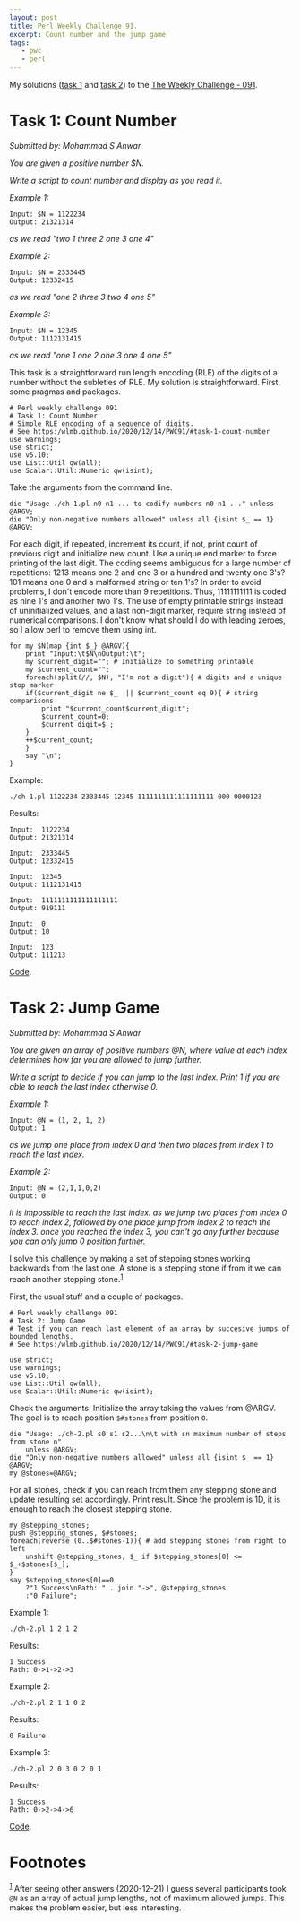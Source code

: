 ```yaml
---
layout: post
title: Perl Weekly Challenge 91.
excerpt: Count number and the jump game
tags:
   - pwc
   - perl
---
```


My solutions ([task 1](https://github.com/wlmb/perlweeklychallenge-club/blob/master/challenge-091/wlmb/perl/ch-1.pl) and [task 2](https://github.com/wlmb/perlweeklychallenge-club/blob/master/challenge-091/wlmb/perl/ch-2.pl)) to the [The Weekly Challenge - 091](https://perlweeklychallenge.org/blog/perl-weekly-challenge-091).


# Task 1: Count Number

*Submitted by: Mohammad S Anwar*

*You are given a positive number $N.*

*Write a script to count number and display as you read it.*

*Example 1:*

    Input: $N = 1122234
    Output: 21321314

*as we read "two 1 three 2 one 3 one 4"*

*Example 2:*

    Input: $N = 2333445
    Output: 12332415

*as we read "one 2 three 3 two 4 one 5"*

*Example 3:*

    Input: $N = 12345
    Output: 1112131415

*as we read "one 1 one 2 one 3 one 4 one 5"*

This task is a straightforward run length encoding (RLE) of the digits
of a number without the subleties of RLE. My solution is
straightforward. First, some pragmas and packages.

    # Perl weekly challenge 091
    # Task 1: Count Number
    # Simple RLE encoding of a sequence of digits.
    # See https:/wlmb.github.io/2020/12/14/PWC91/#task-1-count-number
    use warnings;
    use strict;
    use v5.10;
    use List::Util qw(all);
    use Scalar::Util::Numeric qw(isint);

Take the arguments from the command line.

    die "Usage ./ch-1.pl n0 n1 ... to codify numbers n0 n1 ..." unless @ARGV;
    die "Only non-negative numbers allowed" unless all {isint $_ == 1} @ARGV;

For each digit, if repeated, increment its count, if not, print count
of previous digit and initialize new count. Use a unique end marker to
force printing of the last digit. The coding seems
ambiguous for a large number of repetitions: 1213 means one 2 and one 3
or a hundred and twenty one 3's? 101 means one 0 and a malformed string or ten 1's?
In order to avoid problems, I don't encode more than 9 repetitions. Thus,
11111111111 is coded as nine 1's and another two 1's. The use of
empty printable strings instead of uninitialized values, and a last non-digit
marker, require string instead of numerical
comparisons. I don't know what should I do with leading zeroes, so I
allow perl to remove them using int.

    for my $N(map {int $_} @ARGV){
        print "Input:\t$N\nOutput:\t";
        my $current_digit=""; # Initialize to something printable
        my $current_count="";
        foreach(split(//, $N), "I'm not a digit"){ # digits and a unique stop marker
    	if($current_digit ne $_  || $current_count eq 9){ # string comparisons
    	    print "$current_count$current_digit";
    	    $current_count=0;
    	    $current_digit=$_;
    	}
    	++$current_count;
        }
        say "\n";
    }

Example:

    ./ch-1.pl 1122234 2333445 12345 1111111111111111111 000 0000123

Results:

    Input:	1122234
    Output:	21321314

    Input:	2333445
    Output:	12332415

    Input:	12345
    Output:	1112131415

    Input:	1111111111111111111
    Output:	919111

    Input:	0
    Output:	10

    Input:	123
    Output:	111213

[Code](https://github.com/wlmb/perlweeklychallenge-club/blob/master/challenge-091/wlmb/perl/ch-1.pl).


# Task 2: Jump Game

*Submitted by: Mohammad S Anwar*

*You are given an array of positive numbers @N, where value at each*
*index determines how far you are allowed to jump further.*

*Write a script to decide if you can jump to the last index. Print 1*
*if you are able to reach the last index otherwise 0.*

*Example 1:*

    Input: @N = (1, 2, 1, 2)
    Output: 1

*as we jump one place from index 0 and then two places from index 1 to reach the last index.*

*Example 2:*

    Input: @N = (2,1,1,0,2)
    Output: 0

*it is impossible to reach the last index. as we jump two places from*
*index 0 to reach index 2, followed by one place jump from index 2 to*
*reach the index 3. once you reached the index 3, you can't go any*
*further because you can only jump 0 position further.*

I solve this challenge by making a set of stepping stones working
backwards from the last one. A stone is a stepping stone if from it we
can reach another stepping stone.<sup><a id="fnr.1" class="footref" href="#fn.1">1</a></sup>

First, the usual stuff and a couple of packages.

    # Perl weekly challenge 091
    # Task 2: Jump Game
    # Test if you can reach last element of an array by succesive jumps of bounded lengths.
    # See https:/wlmb.github.io/2020/12/14/PWC91/#task-2-jump-game

    use strict;
    use warnings;
    use v5.10;
    use List::Util qw(all);
    use Scalar::Util::Numeric qw(isint);

Check the arguments. Initialize the array taking the values from @ARGV.
The goal is to reach position `$#stones` from position `0`.

    die "Usage: ./ch-2.pl s0 s1 s2...\n\t with sn maximum number of steps from stone n"
        unless @ARGV;
    die "Only non-negative numbers allowed" unless all {isint $_ == 1} @ARGV;
    my @stones=@ARGV;

For all stones, check if you can
reach from them any stepping stone and update resulting set accordingly. Print result.
Since the problem is 1D, it is enough to
reach the closest stepping stone.

    my @stepping_stones;
    push @stepping_stones, $#stones;
    foreach(reverse (0..$#stones-1)){ # add stepping stones from right to left
        unshift @stepping_stones, $_ if $stepping_stones[0] <= $_+$stones[$_];
    }
    say $stepping_stones[0]==0
        ?"1 Success\nPath: " . join "->", @stepping_stones
        :"0 Failure";

Example 1:

    ./ch-2.pl 1 2 1 2

Results:

    1 Success
    Path: 0->1->2->3

Example 2:

    ./ch-2.pl 2 1 1 0 2

Results:

    0 Failure

Example 3:

    ./ch-2.pl 2 0 3 0 2 0 1

Results:

    1 Success
    Path: 0->2->4->6

[Code](https://github.com/wlmb/perlweeklychallenge-club/blob/master/challenge-091/wlmb/perl/ch-2.pl).


# Footnotes

<sup><a id="fn.1" href="#fnr.1">1</a></sup> After seeing other answers
(2020-12-21) I guess several participants took `@N` as an array of
actual jump lengths, not of maximum allowed jumps. This makes the
problem easier, but less interesting.
